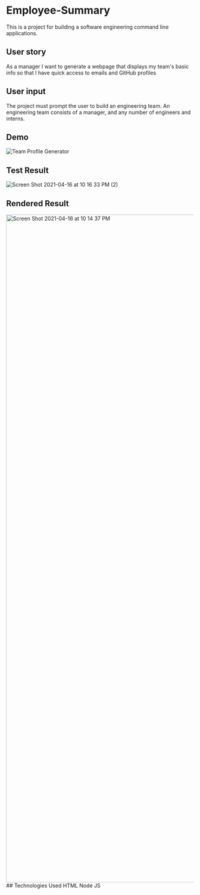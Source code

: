 # Employee-Summary

This is a project for building a software engineering command line applications.

## User story

As a manager
I want to generate a webpage that displays my team's basic info
so that I have quick access to emails and GitHub profiles

## User input

The project must prompt the user to build an engineering team. An engineering
team consists of a manager, and any number of engineers and interns.

## Demo

![Team Profile Generator](https://user-images.githubusercontent.com/70453836/115099233-97c5b680-9f02-11eb-924f-c8282c73fc8c.gif)

## Test Result

![Screen Shot 2021-04-16 at 10 16 33 PM (2)](https://user-images.githubusercontent.com/70453836/115099304-19b5df80-9f03-11eb-91bc-0dd81881dcec.png)

## Rendered Result
<img width="1792" alt="Screen Shot 2021-04-16 at 10 14 37 PM" src="https://user-images.githubusercontent.com/70453836/115099394-8630de80-9f03-11eb-831c-2b2fd8a7357a.png">
## Technologies Used
HTML
Node JS
